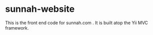 # sunnah-website
This is the front end code for sunnah.com . It is built atop the Yii MVC framework.
